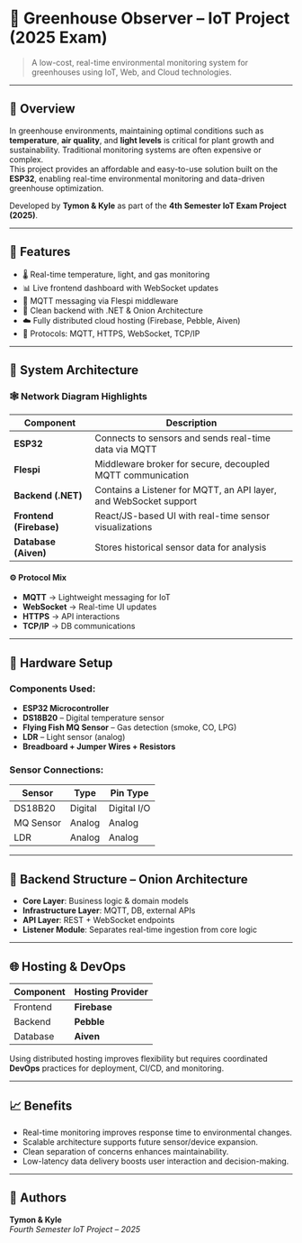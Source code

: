 
# 🌱 Greenhouse Observer – IoT Project (2025 Exam)

> A low-cost, real-time environmental monitoring system for greenhouses using IoT, Web, and Cloud technologies.

---

## 📘 Overview

In greenhouse environments, maintaining optimal conditions such as **temperature**, **air quality**, and **light levels** is critical for plant growth and sustainability. Traditional monitoring systems are often expensive or complex.  
This project provides an affordable and easy-to-use solution built on the **ESP32**, enabling real-time environmental monitoring and data-driven greenhouse optimization.

Developed by **Tymon & Kyle** as part of the **4th Semester IoT Exam Project (2025)**.

---

## 🔧 Features

- 🌡️ Real-time temperature, light, and gas monitoring
- 📊 Live frontend dashboard with WebSocket updates
- 🔄 MQTT messaging via Flespi middleware
- 🧅 Clean backend with .NET & Onion Architecture
- ☁️ Fully distributed cloud hosting (Firebase, Pebble, Aiven)
- 💬 Protocols: MQTT, HTTPS, WebSocket, TCP/IP

---

## 🧠 System Architecture

### 🕸️ Network Diagram Highlights

| Component | Description |
|----------|-------------|
| **ESP32** | Connects to sensors and sends real-time data via MQTT |
| **Flespi** | Middleware broker for secure, decoupled MQTT communication |
| **Backend (.NET)** | Contains a Listener for MQTT, an API layer, and WebSocket support |
| **Frontend (Firebase)** | React/JS-based UI with real-time sensor visualizations |
| **Database (Aiven)** | Stores historical sensor data for analysis |

#### ⚙️ Protocol Mix

- **MQTT** → Lightweight messaging for IoT
- **WebSocket** → Real-time UI updates
- **HTTPS** → API interactions
- **TCP/IP** → DB communications

---

## 🧪 Hardware Setup

### Components Used:

- **ESP32 Microcontroller**
- **DS18B20** – Digital temperature sensor
- **Flying Fish MQ Sensor** – Gas detection (smoke, CO, LPG)
- **LDR** – Light sensor (analog)
- **Breadboard + Jumper Wires + Resistors**

### Sensor Connections:

| Sensor | Type | Pin Type |
|--------|------|----------|
| DS18B20 | Digital | Digital I/O |
| MQ Sensor | Analog | Analog |
| LDR | Analog | Analog |

---

## 🧱 Backend Structure – Onion Architecture

- **Core Layer**: Business logic & domain models
- **Infrastructure Layer**: MQTT, DB, external APIs
- **API Layer**: REST + WebSocket endpoints
- **Listener Module**: Separates real-time ingestion from core logic

---

## 🌐 Hosting & DevOps

| Component | Hosting Provider |
|----------|-------------------|
| Frontend | **Firebase** |
| Backend | **Pebble** |
| Database | **Aiven** |

Using distributed hosting improves flexibility but requires coordinated **DevOps** practices for deployment, CI/CD, and monitoring.

---

## 📈 Benefits

- Real-time monitoring improves response time to environmental changes.
- Scalable architecture supports future sensor/device expansion.
- Clean separation of concerns enhances maintainability.
- Low-latency data delivery boosts user interaction and decision-making.

---

<!-- ## 🚀 Future Improvements

- Add historical data graphs
- Mobile-responsive frontend
- Add automatic alerts (e.g., high temp/gas detection)
- Integrate actuator support for greenhouse control (e.g., fans/lights)

--- -->

## 🤝 Authors

**Tymon & Kyle**  
*Fourth Semester IoT Project – 2025*
